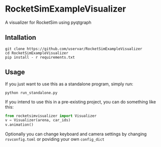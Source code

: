 # RocketSimExampleVisualizer

A visualizer for RocketSim using pyqtgraph

## Intallation

```
git clone https://github.com/uservar/RocketSimExampleVisualizer
cd RocketSimExampleVisualizer
pip install - r requirements.txt
```

## Usage

If you just want to use this as a standalone program, simply run:
```
python run_standalone.py
```

If you intend to use this in a pre-existing project, you can do something like this:

```python
from rocketsimvisualizer import Visualizer
v = Visualizer(arena, car_ids)
v.animation()
```

Optionally you can change keyboard and camera settings by changing `rsvconfig.toml` or poviding your own `config_dict`
